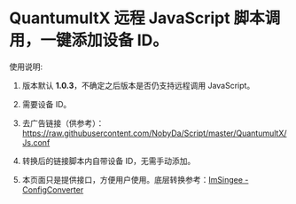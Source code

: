 # QuantumultX 远程 JavaScript 脚本调用，一键添加设备 ID。

使用说明:

  1. 版本默认 **1.0.3**，不确定之后版本是否仍支持远程调用 JavaScript。

  2. 需要设备 ID。

  3. 去广告链接（供参考）：https://raw.githubusercontent.com/NobyDa/Script/master/QuantumultX/Js.conf

  4. 转换后的链接脚本内自带设备 ID，无需手动添加。

  5. 本页面只是提供接口，方便用户使用。底层转换参考：[ImSingee - ConfigConverter](https://github.com/ImSingee/ConfigConverter)
